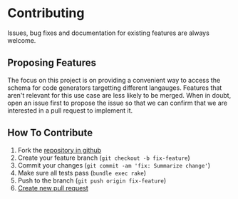 # Contributing

Issues, bug fixes and documentation for existing features are always
welcome.

## Proposing Features

The focus on this project is on providing a convenient way to access
the schema for code generators targetting different langauges.
Features that aren't relevant for this use case are less likely to
be merged. When in doubt, open an issue first to propose the issue
so that we can confirm that we are interested in a pull request to
implement it.

## How To Contribute

1. Fork the [repository in github](https://github.com/Shopify/graphql_schema)
2. Create your feature branch (`git checkout -b fix-feature`)
3. Commit your changes (`git commit -am 'fix: Summarize change'`)
3. Make sure all tests pass (`bundle exec rake`)
4. Push to the branch (`git push origin fix-feature`)
5. [Create new pull request](https://github.com/Shopify/graphql_schema/pulls)
